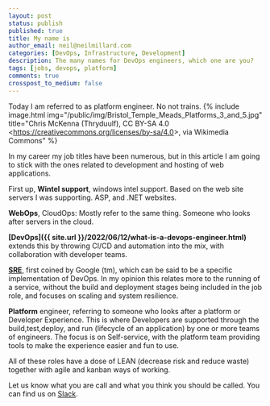 ```yaml
---
layout: post
status: publish
published: true
title: My name is
author_email: neil@neilmillard.com
categories: [DevOps, Infrastructure, Development]
description: The many names for DevOps engineers, which one are you?
tags: [jobs, devops, platform]
comments: true
crosspost_to_medium: false
---
```

Today I am referred to as platform engineer. No not trains.
{% include image.html
img="/public/img/Bristol_Temple_Meads_Platforms_3_and_5.jpg"
title="Chris McKenna (Thryduulf), CC BY-SA 4.0 &lt;https://creativecommons.org/licenses/by-sa/4.0&gt;, via Wikimedia Commons" %}

In my career my job titles have been numerous, but in this article I am going to stick
with the ones related to development and hosting of web applications.

First up, **Wintel support**, windows intel support. Based on the web site servers I was supporting. ASP, and .NET websites.

**WebOps**, CloudOps: Mostly refer to the same thing. Someone who looks after servers in the cloud.

**[DevOps]({{ site.url }}/2022/06/12/what-is-a-devops-engineer.html)** extends this by throwing CI/CD and automation into the mix, with collaboration with developer teams.

**[SRE](https://landing.google.com/sre)**, first coined by Google (tm), which can be said to be a specific implementation of DevOps. In my opinion this relates
more to the running of a service, without the build and deployment stages being included in the job role, and focuses on scaling
and system resilience.

**Platform** engineer, referring to someone who looks after a platform or Developer Experience. This is where
Developers are supported through the build,test,deploy, and run (lifecycle of an application) by one or more teams of engineers.
The focus is on Self-service, with the platform team providing tools to make the experience easier and fun to use.

All of these roles have a dose of LEAN (decrease risk and reduce waste) together with agile and kanban ways of working.

Let us know what you are call and what you think you should be called. You can find us on [Slack]({{site.data.slack.invite}}).
